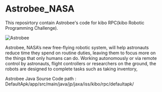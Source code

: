 # Astrobee_NASA

This reposirtory contain Astrobee's code for kibo RPC(kibo Robotic Programming Challenge).


![Astrobee](https://user-images.githubusercontent.com/59665707/98366721-759a4500-2002-11eb-99f2-079e9e34fc58.jpeg) 

Astrobee, NASA’s new free-flying robotic system, will help astronauts reduce time they spend on routine duties, leaving them to focus more on the things that only humans can do. Working autonomously or via remote control by astronauts, flight controllers or researchers on the ground, the robots are designed to complete tasks such as taking inventory,


Astrobee Java Sourse Code path :
DefaultApk/app/src/main/java/jp/jaxa/iss/kibo/rpc/defaultapk/
